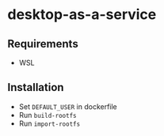 # desktop-as-a-service

## Requirements

- WSL

## Installation

- Set `DEFAULT_USER` in dockerfile
- Run `build-rootfs`
- Run `import-rootfs`
